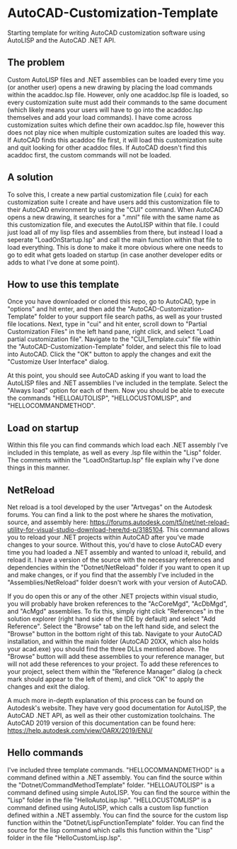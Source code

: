 # AutoCAD-Customization-Template
Starting template for writing AutoCAD customization software using AutoLISP and the AutoCAD .NET API.

## The problem
Custom AutoLISP files and .NET assemblies can be loaded every time you (or another user) opens a new drawing by placing the load commands within the acaddoc.lsp file. However, only one acaddoc.lsp file is loaded, so every customization suite must add their commands to the same document (which likely means your users will have to go into the acaddoc.lsp themselves and add your load commands). I have come across customization suites which define their own acaddoc.lsp file, however this does not play nice when multiple customization suites are loaded this way. If AutoCAD finds this acaddoc file first, it will load this customization suite and quit looking for other acaddoc files. If AutoCAD doesn't find this acaddoc first, the custom commands will not be loaded.

## A solution
To solve this, I create a new partial customization file (.cuix) for each customization suite I create and have users add this customization file to their AutoCAD environment by using the "CUI" command. When AutoCAD opens a new drawing, it searches for a ".mnl" file with the same name as this customization file, and executes the AutoLISP within that file. I could just load all of my lisp files and assemblies from there, but instead I load a seperate "LoadOnStartup.lsp" and call the main function within that file to load everything. This is done to make it more obvious where one needs to go to edit what gets loaded on startup (in case another developer edits or adds to what I've done at some point).

## How to use this template
Once you have downloaded or cloned this repo, go to AutoCAD, type in "options" and hit enter, and then add the "AutoCAD-Customization-Template" folder to your support file search paths, as well as your trusted file locations. Next, type in "cui" and hit enter, scroll down to "Partial Customization Files" in the left hand pane, right click, and select "Load partial customization file". Navigate to the "CUI_Template.cuix" file within the "AutoCAD-Customization-Template" folder, and select this file to load into AutoCAD. Click the "OK" button to apply the changes and exit the "Customize User Interface" dialog.

At this point, you should see AutoCAD asking if you want to load the AutoLISP files and .NET assemblies I've included in the template. Select the "Always load" option for each of them. Now you should be able to execute the commands "HELLOAUTOLISP", "HELLOCUSTOMLISP", and "HELLOCOMMANDMETHOD".

## Load on startup
Within this file you can find commands which load each .NET assembly I've included in this template, as well as every .lsp file within the "Lisp" folder. The comments within the "LoadOnStartup.lsp" file explain why I've done things in this manner.

## NetReload
Net reload is a tool developed by the user "Artvegas" on the Autodesk forums. You can find a link to the post where he shares the motivation, source, and assembly here: https://forums.autodesk.com/t5/net/net-reload-utility-for-visual-studio-download-here/td-p/3185104. This command allows you to reload your .NET projects within AutoCAD after you've made changes to your source. Without this, you'd have to close AutoCAD every time you had loaded a .NET assembly and wanted to unload it, rebuild, and reload it. I have a version of the source with the necessary references and dependencies within the "Dotnet/NetReload" folder if you want to open it up and make changes, or if you find that the assembly I've included in the "Assemblies/NetReload" folder doesn't work with your version of AutoCAD. 

If you do open this or any of the other .NET projects within visual studio, you will probably have broken references to the "AcCoreMgd", "AcDbMgd", and "AcMgd" assemblies. To fix this, simply right click "References" in the solution explorer (right hand side of the IDE by default) and select "Add Reference". Select the "Browse" tab on the left hand side, and select the "Browse" button in the bottom right of this tab. Navigate to your AutoCAD installation, and within the main folder (AutoCAD 20XX, which also holds your acad.exe) you should find the three DLLs mentioned above. The "Browse" button will add these assemblies to your reference manager, but will not add these references to your project. To add these references to your project, select them within the "Reference Manager" dialog (a check mark should appear to the left of them), and click "OK" to apply the changes and exit the dialog.

A much more in-depth explanation of this process can be found on Autodesk's website. They have very good documentation for AutoLISP, the AutoCAD .NET API, as well as their other customization toolchains. The AutoCAD 2019 version of this documentation can be found here: https://help.autodesk.com/view/OARX/2019/ENU/

## Hello commands
I've included three template commands. "HELLOCOMMANDMETHOD" is a command defined within a .NET assembly. You can find the source within the "Dotnet/CommandMethodTemplate" folder. "HELLOAUTOLISP" is a command defined using simple AutoLISP. You can find the source within the "Lisp" folder in the file "HelloAutoLisp.lsp". "HELLOCUSTOMLISP" is a command defined using AutoLISP, which calls a custom lisp function defined within a .NET assembly. You can find the source for the custom lisp function within the "Dotnet/LispFunctionTemplate" folder. You can find the source for the lisp command which calls this function within the "Lisp" folder in the file "HelloCustomLisp.lsp".
